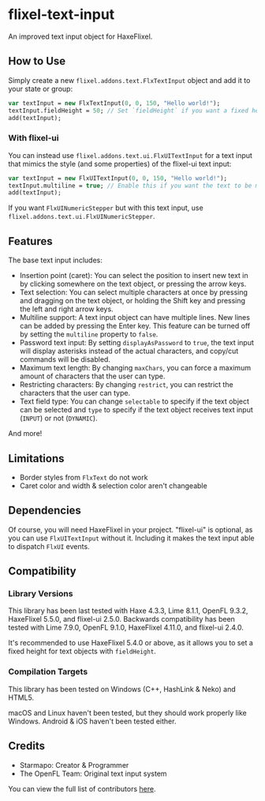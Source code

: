 # flixel-text-input

An improved text input object for HaxeFlixel.

## How to Use

Simply create a new `flixel.addons.text.FlxTextInput` object and add it to your state or group:

```haxe
var textInput = new FlxTextInput(0, 0, 150, "Hello world!");
textInput.fieldHeight = 50; // Set `fieldHeight` if you want a fixed height for the text
add(textInput);
```

### With flixel-ui

You can instead use `flixel.addons.text.ui.FlxUITextInput` for a text input that mimics the style (and some properties) of the flixel-ui text input:

```haxe
var textInput = new FlxUITextInput(0, 0, 150, "Hello world!");
textInput.multiline = true; // Enable this if you want the text to be multiline. You'll probably want to change `fieldHeight` as well
add(textInput);
```

If you want `FlxUINumericStepper` but with this text input, use `flixel.addons.text.ui.FlxUINumericStepper`.

## Features

The base text input includes:

- Insertion point (caret): You can select the position to insert new text in by clicking somewhere on the text object, or pressing the arrow keys.
- Text selection: You can select multiple characters at once by pressing and dragging on the text object, or holding the Shift key and pressing the left and right arrow keys.
- Multiline support: A text input object can have multiple lines. New lines can be added by pressing the Enter key. This feature can be turned off by setting the `multiline` property to `false`.
- Password text input: By setting `displayAsPassword` to `true`, the text input will display asterisks instead of the actual characters, and copy/cut commands will be disabled.
- Maximum text length: By changing `maxChars`, you can force a maximum amount of characters that the user can type.
- Restricting characters: By changing `restrict`, you can restrict the characters that the user can type.
- Text field type: You can change `selectable` to specify if the text object can be selected and `type` to specify if the text object receives text input (`INPUT`) or not (`DYNAMIC`).

And more!

## Limitations

- Border styles from `FlxText` do not work
- Caret color and width & selection color aren't changeable

## Dependencies

Of course, you will need HaxeFlixel in your project. "flixel-ui" is optional, as you can use `FlxUITextInput` without it. Including it makes the text input able to dispatch `FlxUI` events.

## Compatibility

### Library Versions

This library has been last tested with Haxe 4.3.3, Lime 8.1.1, OpenFL 9.3.2, HaxeFlixel 5.5.0, and flixel-ui 2.5.0. Backwards compatibility has been tested with Lime 7.9.0, OpenFL 9.1.0, HaxeFlixel 4.11.0, and flixel-ui 2.4.0.

It's recommended to use HaxeFlixel 5.4.0 or above, as it allows you to set a fixed height for text objects with `fieldHeight`.

### Compilation Targets

This library has been tested on Windows (C++, HashLink & Neko) and HTML5.

macOS and Linux haven't been tested, but they should work properly like Windows. Android & iOS haven't been tested either.

## Credits

- Starmapo: Creator & Programmer
- The OpenFL Team: Original text input system

You can view the full list of contributors [here](https://github.com/Starmapo/flixel-text-input/graphs/contributors).
